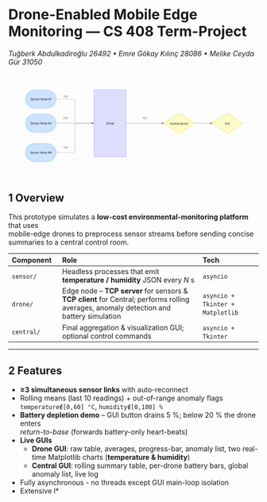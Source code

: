 # Drone-Enabled Mobile Edge Monitoring — CS 408 Term-Project  
*Tuğberk Abdulkadiroğlu 26492 • Emre Gökay Kılınç 28086 • Melike Ceyda Gür 31050*

<div align="center">
  <img src="docs/arch_diagram.png" width="650" alt="Architecture Diagram"/>
</div>

## 1  Overview
This prototype simulates a **low-cost environmental-monitoring platform** that uses  
mobile-edge drones to preprocess sensor streams before sending concise summaries to a
central control room.

Component&nbsp;&nbsp;| Role | Tech
:---|:---|:---
`sensor/` | Headless processes that emit **temperature / humidity** JSON every *N* s | `asyncio`
`drone/`  | Edge node – **TCP server** for sensors & **TCP client** for Central; performs rolling averages, anomaly detection and battery simulation | `asyncio + Tkinter + Matplotlib`
`central/` | Final aggregation & visualization GUI; optional control commands | `asyncio + Tkinter`

---

## 2  Features
* **≥3 simultaneous sensor links** with auto-reconnect
* Rolling means (last 10 readings) + out-of-range anomaly flags  
  `temperature∉[0,60] °C`, `humidity∉[0,100] %`
* **Battery depletion demo** – GUI button drains 5 %; below 20 % the drone enters  
  *return-to-base* (forwards battery-only heart-beats)
* **Live GUIs**
  * **Drone GUI**: raw table, averages, progress-bar, anomaly list, two real-time
    Matplotlib charts (**temperature & humidity**)
  * **Central GUI**: rolling summary table, per-drone battery bars, global anomaly list, live log
* Fully asynchronous - no threads except GUI main-loop isolation
* Extensive l*
